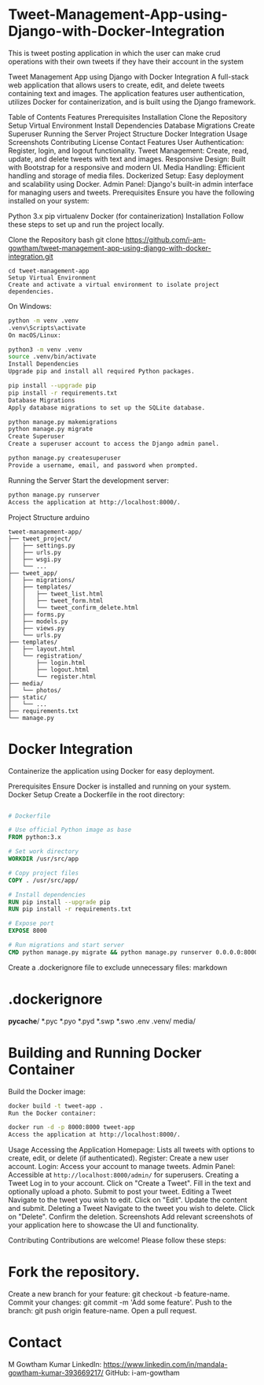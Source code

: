 # Tweet-Management-App-using-Django-with-Docker-Integration
This is tweet posting application in which the user can make crud operations with their own tweets if they have their account in the system

Tweet Management App using Django with Docker Integration
A full-stack web application that allows users to create, edit, and delete tweets containing text and images. The application features user authentication, utilizes Docker for containerization, and is built using the Django framework.

Table of Contents
Features
Prerequisites
Installation
Clone the Repository
Setup Virtual Environment
Install Dependencies
Database Migrations
Create Superuser
Running the Server
Project Structure
Docker Integration
Usage
Screenshots
Contributing
License
Contact
Features
User Authentication: Register, login, and logout functionality.
Tweet Management: Create, read, update, and delete tweets with text and images.
Responsive Design: Built with Bootstrap for a responsive and modern UI.
Media Handling: Efficient handling and storage of media files.
Dockerized Setup: Easy deployment and scalability using Docker.
Admin Panel: Django's built-in admin interface for managing users and tweets.
Prerequisites
Ensure you have the following installed on your system:

Python 3.x
pip
virtualenv
Docker (for containerization)
Installation
Follow these steps to set up and run the project locally.

Clone the Repository
bash
git clone https://github.com/i-am-gowtham/tweet-management-app-using-django-with-docker-integration.git
```
cd tweet-management-app
Setup Virtual Environment
Create and activate a virtual environment to isolate project dependencies.
```
On Windows:

``` bash
python -m venv .venv
.venv\Scripts\activate
On macOS/Linux:
```
``` bash
python3 -m venv .venv
source .venv/bin/activate
Install Dependencies
Upgrade pip and install all required Python packages.
```
```bash
pip install --upgrade pip
pip install -r requirements.txt
Database Migrations
Apply database migrations to set up the SQLite database.
```
``` bash
python manage.py makemigrations
python manage.py migrate
Create Superuser
Create a superuser account to access the Django admin panel.
```
```bash
python manage.py createsuperuser
Provide a username, email, and password when prompted.
```
Running the Server
Start the development server:

``` bash
python manage.py runserver
Access the application at http://localhost:8000/.
```
Project Structure
arduino
```
tweet-management-app/
├── tweet_project/
│   ├── settings.py
│   ├── urls.py
│   ├── wsgi.py
│   └── ...
├── tweet_app/
│   ├── migrations/
│   ├── templates/
│   │   ├── tweet_list.html
│   │   ├── tweet_form.html
│   │   └── tweet_confirm_delete.html
│   ├── forms.py
│   ├── models.py
│   ├── views.py
│   └── urls.py
├── templates/
│   ├── layout.html
│   └── registration/
│       ├── login.html
│       ├── logout.html
│       └── register.html
├── media/
│   └── photos/
├── static/
│   └── ...
├── requirements.txt
└── manage.py
```
# Docker Integration
Containerize the application using Docker for easy deployment.

Prerequisites
Ensure Docker is installed and running on your system.
Docker Setup
Create a Dockerfile in the root directory:

``` Dockerfile

# Dockerfile

# Use official Python image as base
FROM python:3.x

# Set work directory
WORKDIR /usr/src/app

# Copy project files
COPY . /usr/src/app/

# Install dependencies
RUN pip install --upgrade pip
RUN pip install -r requirements.txt

# Expose port
EXPOSE 8000

# Run migrations and start server
CMD python manage.py migrate && python manage.py runserver 0.0.0.0:8000
```
Create a .dockerignore file to exclude unnecessary files:
markdown
  # .dockerignore
  __pycache__/
  *.pyc
  *.pyo
  *.pyd
  *.swp
  *.swo
  .env
  .venv/
  media/

# Building and Running Docker Container
Build the Docker image:

``` bash
docker build -t tweet-app .
Run the Docker container:
```
``` bash
docker run -d -p 8000:8000 tweet-app
Access the application at http://localhost:8000/.
```
Usage
Accessing the Application
Homepage: Lists all tweets with options to create, edit, or delete (if authenticated).
Register: Create a new user account.
Login: Access your account to manage tweets.
Admin Panel: Accessible at ```http://localhost:8000/admin/``` for superusers.
Creating a Tweet
Log in to your account.
Click on "Create a Tweet".
Fill in the text and optionally upload a photo.
Submit to post your tweet.
Editing a Tweet
Navigate to the tweet you wish to edit.
Click on "Edit".
Update the content and submit.
Deleting a Tweet
Navigate to the tweet you wish to delete.
Click on "Delete".
Confirm the deletion.
Screenshots
Add relevant screenshots of your application here to showcase the UI and functionality.

Contributing
Contributions are welcome! Please follow these steps:

# Fork the repository.
Create a new branch for your feature: git checkout -b feature-name.
Commit your changes: git commit -m 'Add some feature'.
Push to the branch: git push origin feature-name.
Open a pull request.


# Contact
  M Gowtham Kumar
  LinkedIn: https://www.linkedin.com/in/mandala-gowtham-kumar-393669217/
  GitHub: i-am-gowtham

